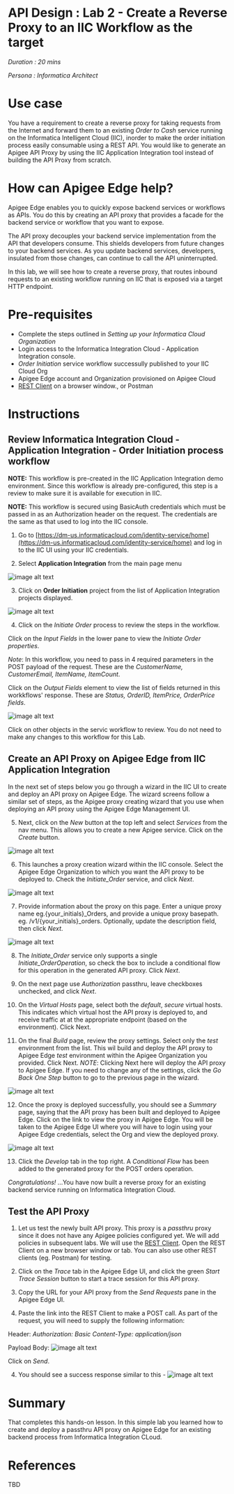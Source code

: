 # API Design : Lab 2 - Create a Reverse Proxy to an IIC Workflow as the target

*Duration : 20 mins*

*Persona : Informatica Architect*

# Use case

You have a requirement to create a reverse proxy for taking requests from the Internet and forward them to an existing *Order to Cash* service running on the Informatica Intelligent Cloud (IIC), inorder to make the order initiation process easily consumable using a REST API. You would like to generate an Apigee API Proxy by using the IIC Application Integration tool instead of building the API Proxy from scratch.

# How can Apigee Edge help?

Apigee Edge enables you to quickly expose backend services or workflows as APIs. You do this by creating an API proxy that provides a facade for the backend service or workflow that you want to expose.

The API proxy decouples your backend service implementation from the API that developers consume. This shields developers from future changes to your backend services. As you update backend services, developers, insulated from those changes, can continue to call the API uninterrupted.

In this lab, we will see how to create a reverse proxy, that routes inbound requests to an existing workflow running on IIC that is exposed via a target HTTP endpoint.

# Pre-requisites

* Complete the steps outlined in *Setting up your Informatica Cloud Organization*
* Login access to the Informatica Integration Cloud - Application Integration console.
* *Order Initiation* service workflow successully published to your IIC Cloud Org
* Apigee Edge account and Organization provisioned on Apigee Cloud
* [REST Client](https://apigee-rest-client.appspot.com/) on a browser window., or Postman

# Instructions

## Review Informatica Integration Cloud - Application Integration - Order Initiation process workflow

**NOTE:** This workflow is pre-created in the IIC Application Integration demo environment. Since this workflow is already pre-configured, this step is a review to make sure it is available for execution in IIC. 

**NOTE:** This workflow is secured using BasicAuth credentials which must be passed in as an Authorization header on the request. The credentials are the same as that used to log into the IIC console.

1. Go to [https://dm-us.informaticacloud.com/identity-service/home](https://dm-us.informaticacloud.com/identity-service/home) and log in to the IIC UI using your IIC credentials.

2. Select **Application Integration** from the main page menu

![image alt text](../media/image_iic_ai.jpeg)

3. Click on **Order Initiation** project from the list of Application Integration projects displayed. 

![image alt text](./media/image_iic_ai_projects_initiate_order.jpeg)

4. Click on the *Initiate Order* process to review the steps in the workflow. 

Click on the *Input Fields* in the lower pane to view the *Initiate Order properties*.

*Note*: In this workflow, you need to pass in 4 required parameters in the POST payload of the request. These are the *CustomerName, CustomerEmail, ItemName, ItemCount*.

Click on the *Output Fields* element to view the list of fields returned in this workkflows' response. These are *Status, OrderID, ItemPrice, OrderPrice fields*.

![image alt text](./media/image_iic_ai_service_initiate_order.png)

Click on other objects in the servic workflow to review. You do not need to make any changes to this workflow for this Lab. 

## Create an API Proxy on Apigee Edge from IIC Application Integration

In the next set of steps below you go through a wizard in the IIC UI to create and deploy an API proxy on Apigee Edge. The wizard screens follow a similar set of steps, as the Apigee proxy creating wizard that you use when deploying an API proxy using the Apigee Edge Management UI.

5. Next, click on the *New* button at the top left and select *Services* from the nav menu. This allows you to create a new Apigee service. Click on the *Create* button.

![image alt text](./media/image_iic_ai_new_service_apigee.png)

6. This launches a proxy creation wizard within the IIC console. Select the Apigee Edge Organization to which you want the API proxy to be deployed to. Check the *Initiate_Order* service, and click *Next*.

![image alt text](./media/image_iic_ai_new_service_apigee_initiate_order.png)

7. Provide information about the proxy on this page. Enter a unique proxy name eg.{your_initials}_Orders, and provide a unique proxy basepath. eg. /v1/{your_initials}_orders. Optionally, update the description field, then click *Next*.

![image alt text](./media/image_iic_ai_new_service_apigee_proxy.png)

8. The *Initiate_Order* service only supports a single *Initiate_OrderOperation*, so check the box to include a conditional flow for this operation in the generated API proxy. Click *Next*.

9. On the next page use *Authorization* passthru, leave checkboxes unchecked, and click *Next*.

10. On the *Virtual Hosts* page, select both the *default*, *secure* virtual hosts. This indicates which virtual host the API proxy is deployed to, and receive traffic at at the appropriate endpoint (based on the environment). Click Next.

11. On the final *Build* page, review the proxy settings. Select only the *test* environment from the list. This wil build and deploy the API proxy to Apigee Edge *test* environment within the Apigee Organization you provided. Click Next. 
*NOTE*: Clicking Next here will deploy the API proxy to Apigee Edge. If you need to change any of the settings, click the *Go Back One Step* button to go to the previous page in the wizard.

![image alt text](./media/image_iic_ai_new_service_apigee_proxy_review.png)

12. Once the proxy is deployed successfully, you should see a *Summary* page, saying that the API proxy has been built and deployed to Apigee Edge. 
Click on the link to view the proxy in Apigee Edge. You will be taken to the Apigee Edge UI where you will have to login using your Apigee Edge credentials, select the Org and view the deployed proxy.

![image alt text](./media/image_apigee_proxy_overview.png)

13. Click the *Develop* tab in the top right. A *Conditional Flow* has been added to the generated proxy for the POST orders operation.

*Congratulations!* ...You have now built a reverse proxy for an existing backend service running on Informatica Integration Cloud.

## Test the API Proxy

1. Let us test the newly built API proxy. This proxy is a *passthru* proxy since it does not have any Apigee policies configured yet. We will add policies in subsequent labs. 
We will use the [REST Client](https://apigee-rest-client.appspot.com/). Open the REST Client on a new browser window or tab.  You can also use other REST clients (eg. Postman) for testing.

2. Click on the *Trace* tab in the Apigee Edge UI, and click the green *Start Trace Session* button to start a trace session for this API proxy.

3. Copy the URL for your API proxy from the *Send Requests* pane in the Apigee Edge UI.

4. Paste the link into the REST Client to make a POST call. 
As part of the request, you will need to supply the following information:

Header:
*Authorization: Basic <b64 of your IIC account credentials>*
*Content-Type: application/json*

Payload Body:
![image alt text](../media/image_apigee_rest_client_post_initiate_order.png)

Click on *Send*.

4. You should see a success response similar to this -
![image alt text](../media/image_apigee_rest_client_post_initiate_order_response.png)

# Summary

That completes this hands-on lesson. In this simple lab you learned how to create and deploy a passthru API proxy on Apigee Edge for an existing backend process from Informatica Integration CLoud.

# References

TBD


